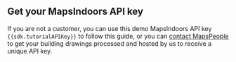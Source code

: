 ## Get your MapsIndoors API key

If you are not a customer, you can use this demo MapsIndoors API key `{{sdk.tutorialAPIKey}}` to follow this guide, or you can [contact MapsPeople](https://resources.mapspeople.com/contact-us) to get your building drawings processed and hosted by us to receive a unique API key.
